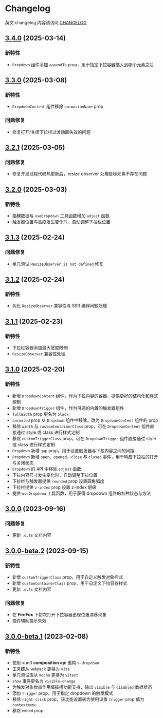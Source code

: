 # Changelog

英文 changelog 内容请访问 [CHANGELOG](CHANGELOG.md)

## [3.4.0](https://github.com/TerryZ/v-dropdown/compare/v3.3.0...v3.4.0) (2025-03-14)

### 新特性

- `Dropdown` 组件添加 `appendTo` prop，用于指定下拉容器插入到哪个元素之后

## [3.3.0](https://github.com/TerryZ/v-dropdown/compare/v3.2.1...v3.3.0) (2025-03-08)

### 新特性

- `DropdownContent` 组件移除 `animationName` prop

### 问题修复

- 修复打开/关闭下拉栏过渡动画失效的问题

## [3.2.1](https://github.com/TerryZ/v-dropdown/compare/v3.2.0...v3.2.1) (2025-03-05)

### 问题修复

- 修复开发过程代码热更新后，resize observer 处理目标元素不存在问题

## [3.2.0](https://github.com/TerryZ/v-dropdown/compare/v3.1.3...v3.2.0) (2025-03-03)

### 新特性

- 插槽数据与 `useDropdown` 工具函数增加 `adjust` 函数
- 触发器位置与高度发生变化时，自动调整下拉栏位置

## [3.1.3](https://github.com/TerryZ/v-dropdown/compare/v3.1.2...v3.1.3) (2025-02-24)

### 问题修复

- 单元测试 `ResizeObserver is not defined` 修复

## [3.1.2](https://github.com/TerryZ/v-dropdown/compare/v3.1.1...v3.1.2) (2025-02-24)

### 新特性

- 优化 `ResizeObserver` 兼容性与 SSR 编译问题处理

## [3.1.1](https://github.com/TerryZ/v-dropdown/compare/v3.1.0...v3.1.1) (2025-02-23)

### 新特性

- 下拉栏容器添加最大宽度限制
- `ResizeObserver` 兼容性处理

## [3.1.0](https://github.com/TerryZ/v-dropdown/compare/v3.0.0...v3.1.0) (2025-02-20)

### 新特性

- 新增 `DropdownContent` 组件，作为下拉内容的容器，提供更好的结构化和样式控制
- 新增 `DropdownTrigger` 组件，作为可选的内置的触发器组件
- `fullWidth` prop 更名为 `block`
- `animated` prop 从 `Dropdown` 组件中移除，改为 `DropdownContent` 组件的 prop
- 移除 `width` 与 `customContainerClass` prop，可在 `DropdownContent` 组件直接通过 style 或 class 进行样式定制
- 移除 `customTriggerClass` prop，可在 `DropdownTrigger` 组件直接通过 style 或 class 进行样式定制
- `Dropdown` 新增 `gap` prop，用于设置触发器与下拉内容之间的间距
- `Dropdown` 新增 `open`、`opened`、`close` 与 `closed` 事件，用于响应下拉栏的打开与关闭状态
- `Dropdown` 的 API 中移除 `adjust` 函数
- 下拉内容尺寸发生变化时，自动调整下拉位置
- 下拉栏与触发器提供 `rounded` prop 设置圆角弧度
- 下拉栏提供 `z-index` prop 设置 z-index 层级
- 提供 `useDropdown` 工具函数，用于获得 dropdown 组件的各种状态与方法

## [3.0.0](https://github.com/TerryZ/v-dropdown/compare/v3.0.0-beta.2...v3.0.0) (2023-09-16)

### 问题修复

- 更新 `.d.ts` 文档内容

## [3.0.0-beta.2](https://github.com/TerryZ/v-dropdown/compare/v3.0.0-beta.1...v3.0.0-beta.2) (2023-09-15)

### 新特性

- 新增 `customTriggerClass` prop，用于自定义触发对象样式
- 新增 `customContainerClass` prop，用于自定义下拉容器样式
- 更新 `.d.ts` 文档内容

### 问题修复

- 在 **FireFox** 下初次打开下拉容器出现位置漂移现象
- 插件辅助提示失效

## [3.0.0-beta.1](https://github.com/TerryZ/v-dropdown/compare/v2.1.1...v3.0.0-beta.1) (2023-02-08)

### 新特性

- 使用 vue3 **composition api** 重构 `v-dropdown`
- 工具链从 `webpack` 更换为 `vite`
- 单元测试库从 `mocha` 更换为 `vitest`
- `show` 事件更名为 `visible-change`
- 为触发对象增加作用域插槽功能支持，输出 `visible` 与 `disabled` 数据状态
- 添加 `trigger` prop，用于指定 dropdown 的触发模式
- 移除 `right-click` prop，该功能设置转为使用设置 `trigger` prop 值为 `contextmenu`
- 移除 `embed` prop
